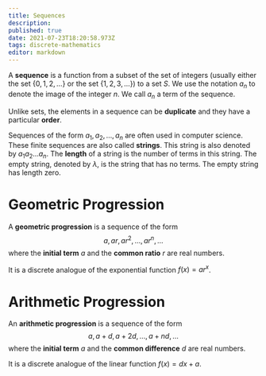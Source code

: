 ```yaml
---
title: Sequences
description: 
published: true
date: 2021-07-23T18:20:58.973Z
tags: discrete-mathematics
editor: markdown
---
```


A **sequence** is a function from a subset of the set of integers (usually either the set $\{0,1,2, \ldots\}$ or the set $\{1,2,3, \ldots\})$ to a set $S$. We use the notation $a_{n}$ to denote the image of the integer $n$. We call $a_{n}$ a term of the sequence.

Unlike sets, the elements in a sequence can be **duplicate** and they have a particular **order**. 

Sequences of the form $a_{1}, a_{2}, \ldots, a_{n}$ are often used in computer science. These finite sequences are also called **strings**. This string is also denoted by $a_{1} a_{2} \ldots a_{n} .$  The **length** of a string is the number of terms in this string. The empty string, denoted by $\lambda$, is the string that has no terms. The empty string has length zero.
# Geometric Progression
A **geometric progression** is a sequence of the form
$$
a, a r, a r^{2}, \ldots, a r^{n}, \ldots
$$
where the **initial term** $a$ and the **common ratio** $r$ are real numbers.

It is a discrete analogue of the exponential function $f(x)=ar^x$.


# Arithmetic Progression
An **arithmetic progression** is a sequence of the form
$$
a, a+d, a+2 d, \ldots, a+n d, \ldots
$$
where the **initial term** $a$ and the **common difference** $d$ are real numbers.

It is a discrete analogue of the linear function $f(x)=dx+a$.